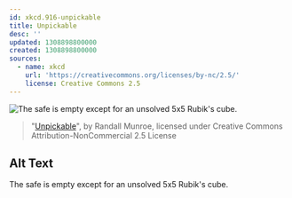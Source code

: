 ```yaml
---
id: xkcd.916-unpickable
title: Unpickable
desc: ''
updated: 1308898800000
created: 1308898800000
sources:
  - name: xkcd
    url: 'https://creativecommons.org/licenses/by-nc/2.5/'
    license: Creative Commons 2.5
---
```

![The safe is empty except for an unsolved 5x5 Rubik's cube.](https://imgs.xkcd.com/comics/unpickable.png)
> "[Unpickable](https://xkcd.com/916/)", by Randall Munroe, licensed under Creative Commons Attribution-NonCommercial 2.5 License

## Alt Text
The safe is empty except for an unsolved 5x5 Rubik's cube.
